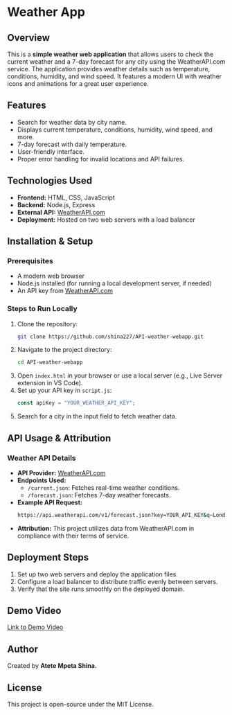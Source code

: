 # Weather App

## Overview
This is a **simple weather web application** that allows users to check the current weather and a 7-day forecast for any city using the WeatherAPI.com service. The application provides weather details such as temperature, conditions, humidity, and wind speed. It features a modern UI with weather icons and animations for a great user experience.

## Features
- Search for weather data by city name.
- Displays current temperature, conditions, humidity, wind speed, and more.
- 7-day forecast with daily temperature.
- User-friendly interface.
- Proper error handling for invalid locations and API failures.

## Technologies Used
- **Frontend:** HTML, CSS, JavaScript
- **Backend:** Node.js, Express
- **External API:** [WeatherAPI.com](https://www.weatherapi.com/)
- **Deployment:** Hosted on two web servers with a load balancer

## Installation & Setup
### Prerequisites
- A modern web browser
- Node.js installed (for running a local development server, if needed)
- An API key from [WeatherAPI.com](https://www.weatherapi.com/)

### Steps to Run Locally
1. Clone the repository:
   ```bash
   git clone https://github.com/shina227/API-weather-webapp.git
   ```
2. Navigate to the project directory:
   ```bash
   cd API-weather-webapp
   ```
3. Open `index.html` in your browser or use a local server (e.g., Live Server extension in VS Code).
4. Set up your API key in `script.js`:
   ```javascript
   const apiKey = "YOUR_WEATHER_API_KEY";
   ```
5. Search for a city in the input field to fetch weather data.

## API Usage & Attribution
### Weather API Details
- **API Provider:** [WeatherAPI.com](https://www.weatherapi.com/)
- **Endpoints Used:**
  - `/current.json`: Fetches real-time weather conditions.
  - `/forecast.json`: Fetches 7-day weather forecasts.
- **Example API Request:**
  ```bash
  https://api.weatherapi.com/v1/forecast.json?key=YOUR_API_KEY&q=London&days=7
  ```
- **Attribution:** This project utilizes data from WeatherAPI.com in compliance with their terms of service.

## Deployment Steps
1. Set up two web servers and deploy the application files.
2. Configure a load balancer to distribute traffic evenly between servers.
4. Verify that the site runs smoothly on the deployed domain.

## Demo Video
[Link to Demo Video](https://vimeo.com/1070490411/449acc146a?ts=0&share=copy)

## Author
Created by **Atete Mpeta Shina.**

## License
This project is open-source under the MIT License.

